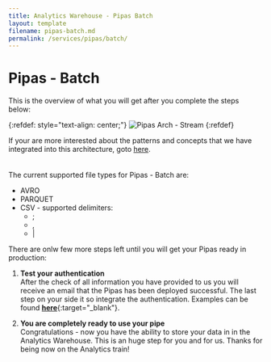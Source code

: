 ```yaml
---
title: Analytics Warehouse - Pipas Batch
layout: template
filename: pipas-batch.md
permalink: /services/pipas/batch/
--- 
```

# Pipas - Batch
This is the overview of what you will get after you complete the steps below:

{:refdef: style="text-align: center;"}
![Pipas Arch - Stream]({{site.baseurl}}/2-arch-principles-tenet/pipas/batch-arch-pic.png)
{:refdef}

If your are more interested about the patterns and concepts that we have integrated into this architecture, goto [here]({{site.baseurl}}/arch-principles-tenet/ref-patterns/pipas-batch/).
<br/><br/><br/>
The current supported file types for Pipas - Batch are:
- AVRO
- PARQUET
- CSV - supported delimiters:
	- ;
	- ,
	- &#124;

There are onlw few more steps left until you will get your Pipas ready in production:

1. <a class="anchor_style" id="test-auth">**Test your authentication**</a><br/>
After the check of all information you have provided to us you will receive an email that the Pipas has been deployed successful. The last step on your side it so integrate the authentication. Examples can be found [**here**]({{site.baseurl}}/services/pipas/batch/test-auth/){:target="_blank"}. 

2. **You are completely ready to use your pipe**<br/>
Congratulations - now you have the ability to store your data in in the Analytics Warehouse. This is an huge step for you and for us. Thanks for being now on the Analytics train!